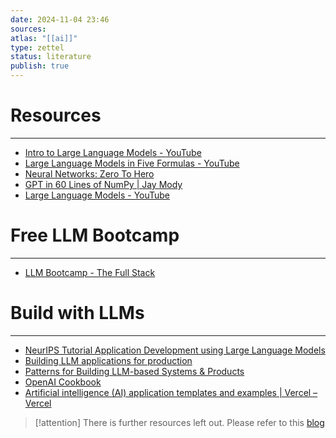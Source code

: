 ```yaml
---
date: 2024-11-04 23:46
sources: 
atlas: "[[ai]]"
type: zettel
status: literature
publish: true
---
```


# Resources
---
- [Intro to Large Language Models - YouTube](https://www.youtube.com/watch?v=zjkBMFhNj_g)
- [Large Language Models in Five Formulas - YouTube](https://www.youtube.com/watch?v=KCXDr-UOb9A)
- [Neural Networks: Zero To Hero](https://karpathy.ai/zero-to-hero.html)
- [GPT in 60 Lines of NumPy | Jay Mody](https://jaykmody.com/blog/gpt-from-scratch)
- [Large Language Models - YouTube](https://youtube.com/playlist?list=PLqGkIjcOyrGnjyBHl4GE2S9kX47X96FH-&si=kaY79Yv5NAIWdL5C)

# Free LLM Bootcamp
---
- [LLM Bootcamp - The Full Stack](https://fullstackdeeplearning.com/llm-bootcamp/)

# Build with LLMs
---
- [NeurIPS Tutorial Application Development using Large Language Models](https://nips.cc/virtual/2023/tutorial/73948)
- [Building LLM applications for production](https://huyenchip.com/2023/04/11/llm-engineering.html)
- [Patterns for Building LLM-based Systems & Products](https://eugeneyan.com/writing/llm-patterns)
- [OpenAI Cookbook](https://cookbook.openai.com/)
- [Artificial intelligence (AI) application templates and examples | Vercel – Vercel](https://vercel.com/templates/ai)

> [!attention]
> There is further resources left out. Please refer to this [blog](https://medium.com/bitgrit-data-science-publication/a-roadmap-to-learn-ai-in-2024-cc30c6aa6e16#6e37)

